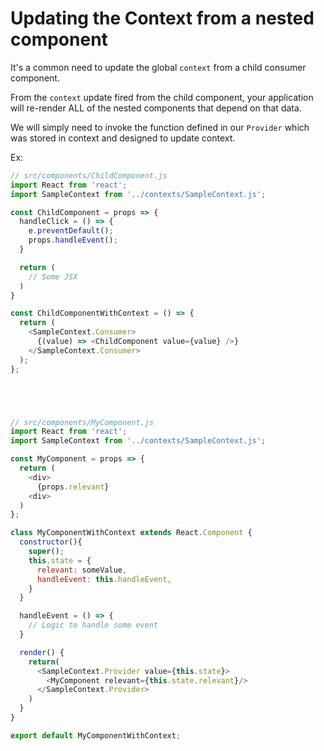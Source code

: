 
# Updating the Context from a nested component

It's a common need to update the global `context` from a child consumer component. 

From the `context` update fired from the child component, your application will re-render ALL of the nested components that depend on that data.

We will simply need to invoke the function defined in our `Provider` which was stored in context and designed to update context.



Ex: 

  ```javascript
  // src/components/ChildComponent.js
  import React from 'react';
  import SampleContext from '../contexts/SampleContext.js';

  const ChildComponent = props => {
    handleClick = () => {
      e.preventDefault();
      props.handleEvent();
    }

    return (
      // Some JSX
    )
  }

  const ChildComponentWithContext = () => {
    return (
      <SampleContext.Consumer>
        {(value) => <ChildComponent value={value} />}
      </SampleContext.Consumer>
    );
  };





  // src/components/MyComponent.js
  import React from 'react';
  import SampleContext from '../contexts/SampleContext.js';

  const MyComponent = props => {
    return (
      <div>
        {props.relevant}
      <div>
    )
  };

  class MyComponentWithContext extends React.Component {
    constructor(){
      super();
      this.state = {
        relevant: someValue,
        handleEvent: this.handleEvent,
      }
    }

    handleEvent = () => {
      // Logic to handle some event
    }

    render() {
      return(
        <SampleContext.Provider value={this.state}>
          <MyComponent relevant={this.state.relevant}/>
        </SampleContext.Provider>
      )
    }
  }

  export default MyComponentWithContext;
```